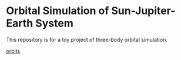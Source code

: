 # Orbital Simulation of Sun-Jupiter-Earth System
This repository is for a toy project of three-body orbital simulation.

[orbits]("./assets/orbits.gif")
